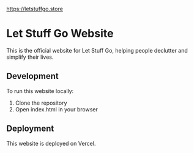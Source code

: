 https://letstuffgo.store

# Let Stuff Go Website

This is the official website for Let Stuff Go, helping people declutter and simplify their lives.

## Development

To run this website locally:
1. Clone the repository
2. Open index.html in your browser

## Deployment
This website is deployed on Vercel. 
